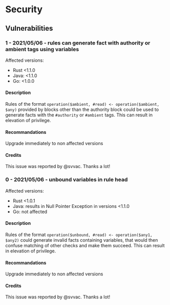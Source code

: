 # Security

## Vulnerabilities

### 1 - 2021/05/06 - rules can generate fact with authority or ambient tags using variables

Affected versions:
- Rust <1.1.0
- Java: <1.1.0
- Go: <1.0.0

#### Description

Rules of the format `operation($ambient, #read) <- operation($ambient, $any)`
provided by blocks other than the authority block could be used to generate
facts with the `#authority` or `#ambient` tags.
This can result in elevation of privilege.

#### Recommandations

Upgrade immediately to non affected versions

#### Credits

This issue was reported by @svvac. Thanks a lot!

### 0 - 2021/05/06 - unbound variables in rule head

Affected versions:
- Rust <1.0.1
- Java: results in Null Pointer Exception in versions <1.1.0
- Go: not affected

#### Description

Rules of the format `operation($unbound, #read) <- operation($any1, $any2)` could generate invalid facts containing variables, that would then confuse matching of other checks and make them succeed.
This can result in elevation of privilege.

#### Recommandations

Upgrade immediately to non affected versions

#### Credits

This issue was reported by @svvac. Thanks a lot!
